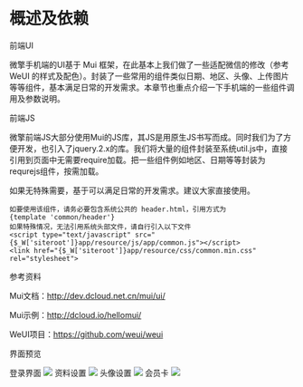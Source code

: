 # 概述及依赖
前端UI

微擎手机端的UI基于 Mui 框架，在此基本上我们做了一些适配微信的修改（参考 WeUI 的样式及配色）。封装了一些常用的组件类似日期、地区、头像、上传图片等等组件，基本满足日常的开发需求。本章节也重点介绍一下手机端的一些组件调用及参数说明。

前端JS

微擎前端JS大部分使用Mui的JS库，其JS是用原生JS书写而成。同时我们为了方便开发，也引入了jquery.2.x的库。我们将大量的组件封装至系统util.js中，直接引用到页面中无需要require加载。把一些组件例如地区、日期等等封装为requrejs组件，按需加载。

如果无特殊需要，基于可以满足日常的开发需求。建议大家直接使用。
```
如要使用该组件，请务必要包含系统公共的 header.html，引用方式为
{template 'common/header'}
如果特殊情况，无法引用系统头部文件，请自行引入以下文件
<script type="text/javascript" src="{$_W['siteroot']}app/resource/js/app/common.js"></script>
<link href="{$_W['siteroot']}app/resource/css/common.min.css" rel="stylesheet">

```
参考资料

Mui文档：http://dev.dcloud.net.cn/mui/ui/

Mui示例：http://dcloud.io/hellomui/

WeUI项目：https://github.com/weui/weui

界面预览

登录界面
![](assets/003/001-43c68f5b.png)
资料设置
![](assets/003/001-bf7d6b55.png)
头像设置
![](assets/003/001-fe153823.png)
会员卡
![](assets/003/001-eab63263.png)

